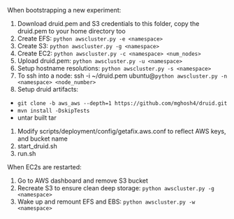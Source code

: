 When bootstrapping a new experiment:
1. Download druid.pem and S3 credentials to this folder, copy the druid.pem to your home directory too
1. Create EFS: `python awscluster.py -e <namespace>`
1. Create S3: `python awscluster.py -g <namespace>`
1. Create EC2: `python awscluster.py -c <namespace> <num_nodes>`
1. Upload druid.pem: `python awscluster.py -u <namespace>`
1. Setup hostname resolutions: `python awscluster.py -s <namespace>`
1. To ssh into a node: ssh -i ~/druid.pem ubuntu@`python awscluster.py -n <namespace> <node_number>`
1. Setup druid artifacts:
  - `git clone -b aws_aws --depth=1 https://github.com/mghosh4/druid.git`
  - `mvn install -DskipTests`
  - untar built tar
1. Modify scripts/deployment/config/getafix.aws.conf to reflect AWS keys, and bucket name
1. start_druid.sh
1. run.sh

When EC2s are restarted:
1. Go to AWS dashboard and remove S3 bucket
1. Recreate S3 to ensure clean deep storage: `python awscluster.py -g <namespace>`
1. Wake up and remount EFS and EBS: `python awscluster.py -w <namespace>`
